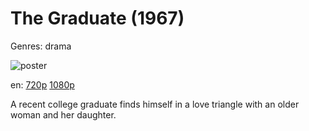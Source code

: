 # The Graduate (1967)

Genres: drama

![poster](http://image.tmdb.org/t/p/w500/itdaGoyXKIAXRrHmchoMsGbwp2y.jpg)

en:
  [720p](magnet:?xt=urn:btih:8AE942319EC55F45C82954D828067503EC3938D2&tr=udp://glotorrents.pw:6969/announce&tr=udp://tracker.opentrackr.org:1337/announce&tr=udp://torrent.gresille.org:80/announce&tr=udp://tracker.openbittorrent.com:80&tr=udp://tracker.coppersurfer.tk:6969&tr=udp://tracker.leechers-paradise.org:6969&tr=udp://p4p.arenabg.ch:1337&tr=udp://tracker.internetwarriors.net:1337)
  [1080p](magnet:?xt=urn:btih:59C6E9E379E00B712866D1436561E24F343F44A7&tr=udp://glotorrents.pw:6969/announce&tr=udp://tracker.opentrackr.org:1337/announce&tr=udp://torrent.gresille.org:80/announce&tr=udp://tracker.openbittorrent.com:80&tr=udp://tracker.coppersurfer.tk:6969&tr=udp://tracker.leechers-paradise.org:6969&tr=udp://p4p.arenabg.ch:1337&tr=udp://tracker.internetwarriors.net:1337)
  


A recent college graduate finds himself in a love triangle with an older woman and her daughter.